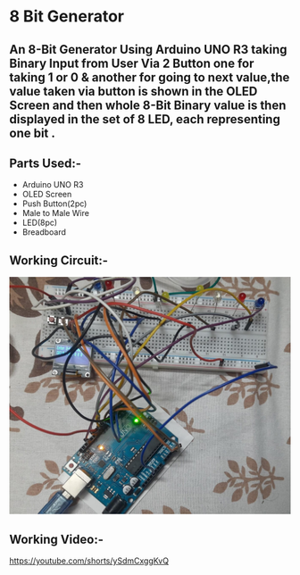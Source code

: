 # 8 Bit Generator

## An 8-Bit Generator Using Arduino UNO R3 taking Binary Input from User Via 2 Button one for taking 1 or 0 & another for going to next value,the value taken via button is shown in the OLED Screen and then whole 8-Bit Binary value is then displayed in the set of 8 LED, each representing one bit .


## Parts Used:-


<ul>
<li>Arduino UNO R3</li>
<li> OLED Screen</li>
<li>Push Button(2pc)</li>
<li>Male to Male Wire</li>
<li>LED(8pc)</li>
<li>Breadboard</li>
</ul>

## Working Circuit:-
<img src="./img/Unknown.jpeg">

## Working Video:-
https://youtube.com/shorts/ySdmCxggKvQ
